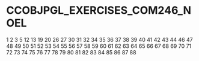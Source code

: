 # CCOBJPGL_EXERCISES_COM246_NOEL




1
2
3
5
12
13
19
20
26
27
30
31
32
34
35
36
37
38
39
40
41
42
43
44
46
47
48
49
50
51
52
53
54
55
56
57
58
59
60
61
62
63
64
65
66
67
68
69
70
71
72
73
74
75
76
77
78
79
80
81
82
83
84
85
86
87
88
